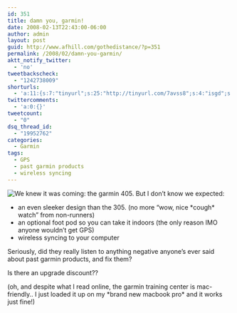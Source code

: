 ```yaml
---
id: 351
title: damn you, garmin!
date: 2008-02-13T22:43:00-06:00
author: admin
layout: post
guid: http://www.afhill.com/gothedistance/?p=351
permalink: /2008/02/damn-you-garmin/
aktt_notify_twitter:
  - 'no'
tweetbackscheck:
  - "1242738009"
shorturls:
  - 'a:11:{s:7:"tinyurl";s:25:"http://tinyurl.com/7avss8";s:4:"isgd";s:17:"http://is.gd/ffDS";s:5:"bitly";s:18:"http://bit.ly/GKJP";s:5:"snipr";s:22:"http://snipr.com/9rpqc";s:5:"snurl";s:22:"http://snurl.com/9rpqc";s:7:"snipurl";s:24:"http://snipurl.com/9rpqc";s:4:"trim";s:17:"http://tr.im/42i7";s:5:"adjix";s:207:"(10 Jan 2008 temporary restriction: API requires valid partnerID or partnerEmail key in request. Contact us if this affects you.) Invalid Adjix request. API documentation @ http://web.adjix.com/AdjixAPI.html";s:4:"advu";s:203:"(10 Jan 2008 temporary restriction: API requires valid partnerID or partnerEmail key in request. Contact us if this affects you.) Invalid Adjix request. API documentation @ http://web.ad.vu/AdjixAPI.html";s:4:"zima";s:19:"http://zi.ma/a4f652";s:9:"permalink";s:60:"http://www.afhill.com/gothedistance/2008/02/damn-you-garmin/";}'
twittercomments:
  - 'a:0:{}'
tweetcount:
  - "0"
dsq_thread_id:
  - "19952762"
categories:
  - Garmin
tags:
  - GPS
  - past garmin products
  - wireless syncing
---
```

<img src="https://buy.garmin.com/shop/store/assets/images/products/010-00658-10/en/cf-md.jpg" style="float:left" />We knew it was coming: the garmin 405. But I don&#8217;t know we expected:

  * an even sleeker design than the 305. (no more &#8220;wow, nice \*cough\* watch&#8221; from non-runners)
  * an optional foot pod so you can take it indoors (the only reason IMO anyone wouldn&#8217;t get GPS)
  * wireless syncing to your computer

Seriously, did they really listen to anything negative anyone&#8217;s ever said about past garmin products, and fix them?

Is there an upgrade discount??

(oh, and despite what I read online, the garmin training center is mac-friendly.. I just loaded it up on my \*brand new macbook pro\* and it works just fine!)